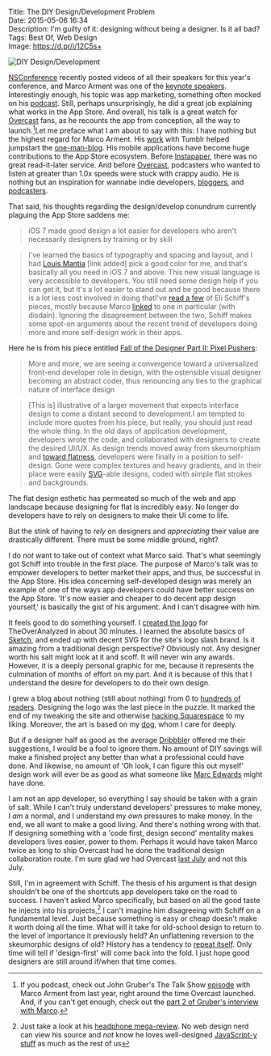 Title: The DIY Design/Development Problem  
Date: 2015-05-06 16:34  
Description: I'm guilty of it: designing without being a designer. Is it all bad?  
Tags: Best Of, Web Design  
Image: https://d.pr/i/12C5s+  

![DIY Design/Development][1]

[NSConference][2] recently posted videos of all their speakers for this year's conference, and Marco Arment was one of the [keynote speakers][3]. Interestingly enough, his topic was app marketing, something often mocked on his [podcast][4]. Still, perhaps unsurprisingly, he did a great job explaining what works in the App Store. And overall, his talk is a great watch for [Overcast][5] fans, as he recounts the app from conception, all the way to launch.[^1]Let me preface what I am about to say with this: I have nothing but the highest regard for Marco Arment. His [work][6] with Tumblr helped jumpstart the [one-man-blog][7]. His mobile applications have become huge contributions to the App Store ecosystem. Before [Instapaper][8], there was no great read-it-later service. And before [Overcast][9], podcasters who wanted to listen at greater than 1.0x speeds were stuck with crappy audio. He is nothing but an inspiration for wannabe indie developers, [bloggers][10], and [podcasters][11]. 

That said, his thoughts regarding the design/develop conundrum currently plaguing the App Store saddens me:

> iOS 7 made good design a lot easier for developers who aren't necessarily designers by training or by skill

> I've learned the basics of typography and spacing and layout, and I had [Louis Mantia][12] [link added] pick a good color for me, and that's basically all you need in iOS 7 and above. This new visual language is very accessible to developers. You still need some design help if you can get it, but it's a lot easier to stand out and be good because there is a lot less cost involved in doing thatI've [read a few][13] of Eli Schiff's pieces, mostly because Marco [linked][14] to one in particular (with disdain). Ignoring the disagreement between the two, Schiff makes some spot-on arguments about the recent trend of developers doing more and more self-design work in their apps.

Here he is from his piece entitled [Fall of the Designer Part II: Pixel Pushers][15]:

> More and more, we are seeing a convergence toward a universalized front-end developer role in design, with the ostensible visual designer becoming an abstract coder, thus renouncing any ties to the graphical nature of interface design

> [This is] illustrative of a larger movement that expects interface design to come a distant second to development.I am tempted to include more quotes from his piece, but really, you should just read the whole thing. In the old days of application development, developers wrote the code, and collaborated with designers to create the desired UI/UX. As design trends moved away from skeumorphism and [toward flatness][16], developers were finally in a position to self-design. Gone were complex textures and heavy gradients, and in their place were easily [SVG][17]-able designs, coded with simple flat strokes and backgrounds.

The flat design esthetic has permeated so much of the web and app landscape because designing for flat is incredibly easy. No longer do developers have to rely on designers to make their UI come to life.

But the stink of having to *rely* on designers and *appreciating* their value are drastically different. There must be some middle ground, right?

I do *not* want to take out of context what Marco said. That's what seemingly got Schiff into trouble in the first place. The purpose of Marco's talk was to empower developers to better market their apps, and thus, be successful in the App Store. His idea concerning self-developed design was merely an example of one of the ways app developers could have better success on the App Store. 'It's now easier and cheaper to do decent app design yourself,' is basically the gist of his argument. And I can't disagree with him. 

It feels good to do something yourself. I [created the logo][18] for TheOverAnalyzed in about 30 minutes. I learned the absolute basics of [Sketch][19], and ended up with decent SVG for the site's logo slash brand. Is it amazing from a traditional design perspective? Obviously not. Any designer worth his salt might look at it and scoff. It will never win any awards. However, it is a deeply personal graphic for me, because it represents the culmination of months of effort on my part. And it is because of this that I understand the desire for developers to do their own design. 

I grew a blog about nothing  (still about nothing) from 0 to [hundreds of readers][20]. Designing the logo was the last piece in the puzzle. It marked the end of my tweaking the site and otherwise [hacking Squarespace][21] to my liking. Moreover, the art is based on my [dog][22], whom I care for deeply. 

But if a designer half as good as the average [Dribbble][23]r offered me their suggestions, I would be a fool to ignore them. No amount of DIY savings will make a finished project any better than what a professional could have done. And likewise, no amount of 'Oh look, I can figure this out myself' design work will ever be as good as what someone like [Marc Edwards][24] might have done.

I am not an app developer, so everything I say should be taken with a grain of salt. While I can't truly understand developers' pressures to make money, I *am* a normal, and I understand my *own* pressures to make money. In the end, we all want to make a good living. And there's nothing wrong with that. If designing something with a 'code first, design second' mentality makes developers lives easier, power to them. Perhaps it would have taken Marco twice as long to ship Overcast had he done the traditional design collaboration route. I'm sure glad we had Overcast [last July][25] and not this July. 

Still, I'm in agreement with Schiff. The thesis of his argument is that design shouldn't be one of the shortcuts app developers take on the road to success. I haven't asked Marco specifically, but based on all the good taste he injects into his projects,[^2] I can't imagine him disagreeing with Schiff on a fundamental level. Just because something is easy or cheap doesn't make it worth doing all the time. What will it take for old-school design to return to the level of importance it previously held? An unflattening reversion to the skeumorphic designs of old? History has a tendency to [repeat itself][26]. Only time will tell if 'design-first' will come back into the fold. I just hope good designers are still around if/when that time comes.

[^1]: If you podcast, check out John Gruber's The Talk Show [episode][a] with Marco Arment from last year, right around the time Overcast launched. And, if you can't get enough, check out the [part 2 of Gruber's interview with Marco][b].
[^2]: Just take a look at his [headphone mega-review][c]. No web design nerd can view his source and *not* know he loves well-designed [JavaScript-y stuff][d] as much as the rest of us

[a]: https://overcast.fm/+BtuxswjuQ "The Talk Show, episode 88: ‘Cat Pictures’, With Marco Arment (Side 1)"
[b]: https://overcast.fm/+BtuxpJ6IA "The Talk Show, episode 89: ‘Cat Pictures’, With Marco Arment (Side 2)"
[c]: http://www.marco.org/headphones-closed-portable "Marco's big headphones review"
[d]: https://twitter.com/marcoarment/status/574591922372808704 "Marco responding to my comment about his crazy headphone review page"

[1]: https://d.pr/i/Kc3o+ "DIY Design/Development"
[2]: http://nsconference.com/ "NSConference"
[3]: https://vimeo.com/124349705 "NSConference: iOS App Marketing For Small Developers - Marco Arment"
[4]: http://atp.fm "The Accidental Tech Podcast"
[5]: http://overcast.fm "Overcast's webapp"
[6]: https://en.wikipedia.org/wiki/Tumblr#History "Wikipedia: History of tumblr"
[7]: https://duckduckgo.com/?q=one+man+blog "'One man blog'"
[8]: https://itunes.apple.com/us/app/instapaper/id288545208?at=1l3vx9s "Instapaper on the App Store"
[9]: https://itunes.apple.com/us/app/overcast-podcast-player/id888422857?at=1l3vx9s "Overcast on the App Store"
[10]: http://marco.org "Marco Arment's personal blog, Marco.org"
[11]: http://atp.fm "The Accidental Tech Podcast"
[12]: http://louie.land/ "Louie Mantia's website"
[13]: /2015/4/8/fall-of-the-designer-part-i-fashionable-nonsense "My post sharing Eli Schiff's series 'Fall of The Designer'"
[14]: http://www.marco.org/2015/03/25/censoring-myself-for-apple "Marco scoffing at the idea of censoring himself for Apple"
[15]: http://www.elischiff.com/blog/2015/4/14/fall-of-the-designer-part-ii-pixel-pushers "'Fall of The Designer Part II: Pixel Pushers'"
[16]: http://daringfireball.net/2013/01/the_trend_against_skeuomorphism "John Gruber on the design trend away from skeuomorphism"
[17]: https://en.wikipedia.org/wiki/SVG "Wikipedia: SVG"
[18]: /2015/2/5/designing-theoveranalyzed#thelogo "My post about designing TheOverAnalyzed 2.0"
[19]: https://itunes.apple.com/us/app/sketch-3/id852320343?at=1l3vx9s "Sketch on the Mac App Store"
[20]: /2015/2/6/one-year-later "Retrospective post after TheOverAnalyzed turned 1"
[21]: /tags/Squarespace "Posts tagged 'Squarespace'"
[22]: https://twitter.com/smokeythedingo "My beloved dog, Smokey, on Twitter"
[23]: https://dribbble.com/ "Dribbble"
[24]: http://www.imore.com/marc-edwards-app-design-workflow "Marc Edwards on designing apps"
[25]: http://www.marco.org/2014/07/16/overcast "Marco releasing Overcast"
[26]: http://elitedaily.com/life/tbt-five-90s-fashion-trends-that-are-totally-back-in-style/ "90's fashion trends back in style"